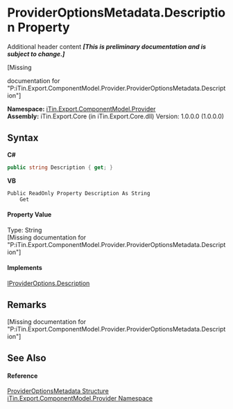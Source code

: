 # ProviderOptionsMetadata.Description Property 
Additional header content _**\[This is preliminary documentation and is subject to change.\]**_

\[Missing <summary> documentation for "P:iTin.Export.ComponentModel.Provider.ProviderOptionsMetadata.Description"\]

**Namespace:**&nbsp;<a href="723a96b5-5779-2554-cf17-05149bfcb802">iTin.Export.ComponentModel.Provider</a><br />**Assembly:**&nbsp;iTin.Export.Core (in iTin.Export.Core.dll) Version: 1.0.0.0 (1.0.0.0)

## Syntax

**C#**<br />
``` C#
public string Description { get; }
```

**VB**<br />
``` VB
Public ReadOnly Property Description As String
	Get
```


#### Property Value
Type: String<br />\[Missing <value> documentation for "P:iTin.Export.ComponentModel.Provider.ProviderOptionsMetadata.Description"\]

#### Implements
<a href="efcf29c3-5e53-0cbe-5ca0-1e6a1499ea60">IProviderOptions.Description</a><br />

## Remarks
\[Missing <remarks> documentation for "P:iTin.Export.ComponentModel.Provider.ProviderOptionsMetadata.Description"\]

## See Also


#### Reference
<a href="153c6c4f-d6fc-429b-f73e-0f2d08841cf1">ProviderOptionsMetadata Structure</a><br /><a href="723a96b5-5779-2554-cf17-05149bfcb802">iTin.Export.ComponentModel.Provider Namespace</a><br />